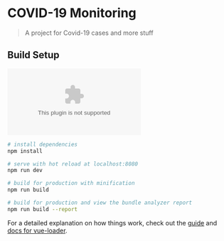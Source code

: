 # COVID-19 Monitoring

> A project for Covid-19 cases and more stuff

## Build Setup

![ramscovid19tracker.herokuapp.com](ramscovid19tracker.herokuapp.com)
``` bash
# install dependencies
npm install

# serve with hot reload at localhost:8080
npm run dev

# build for production with minification
npm run build

# build for production and view the bundle analyzer report
npm run build --report
```

For a detailed explanation on how things work, check out the [guide](http://vuejs-templates.github.io/webpack/) and [docs for vue-loader](http://vuejs.github.io/vue-loader).
